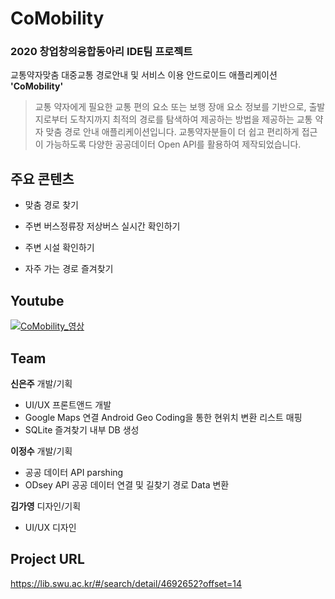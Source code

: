 
# CoMobility
### 2020 창업창의융합동아리 IDE팀 프로젝트
교통약자맞춤 대중교통 경로안내 및 서비스 이용 안드로이드 애플리케이션 **'CoMobility'**

> 교통 약자에게 필요한 교통 편의 요소 또는 보행 장애 요소 정보를 기반으로, 출발지로부터 도착지까지 최적의 경로를 탐색하여 제공하는 방법을 제공하는 교통 약자 맞춤 경로 안내 애플리케이션입니다.
교통약자분들이 더 쉽고 편리하게 접근이 가능하도록 다양한 공공데이터 Open API를 활용하여 제작되었습니다.

## 주요 콘텐츠

+ 맞춤 경로 찾기
    
+ 주변 버스정류장 저상버스 실시간 확인하기

+ 주변 시설 확인하기

+ 자주 가는 경로 즐겨찾기   

## Youtube
[![CoMobility_영상]( https://img.youtube.com/vi/zhNSfLScdwE/0.jpg)](https://youtu.be/zhNSfLScdwE) 

## Team
**신은주** 개발/기획 
  + UI/UX 프론트앤드 개발
  + Google Maps 연결 Android Geo Coding을 통한 현위치 변환 리스트 매핑
  + SQLite 즐겨찾기 내부 DB 생성
  
**이정수** 개발/기획
  + 공공 데이터 API parshing
  + ODsey API 공공 데이터 연결 및 길찾기 경로 Data 변환
  
**김가영** 디자인/기획 
  + UI/UX 디자인

## Project URL
https://lib.swu.ac.kr/#/search/detail/4692652?offset=14
